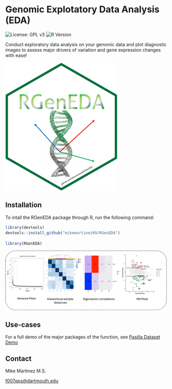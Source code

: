 # Genomic Explotatory Data Analysis (EDA) 
![License: GPL v3](https://img.shields.io/badge/License-GPLv3-blue.svg)
![R Version](https://img.shields.io/badge/R-4.4.3-blue)


Conduct exploratory data analysis on your genomic data and plot diagnostic images to assess major drivers of variation and gene expression changes with ease!

<img src="/img/RGenEDA_HexLogo.png" width="350px" height="400px" />

## Installation
To intall the RGenEDA package through R, run the following command:

```r
library(devtools)
devtools::install_github("mikemartinez99/RGenEDA")

library(RGenEDA)

```

![Alt text](img/examples.png)

## Use-cases
For a full demo of the major packages of the function, see [Pasilla Dataset Demo](github.com/mikemartinez99/RGenEDA/blob/main/vignettes/introduction.md)

## Contact
Mike Martinez M.S. 

f007qps@dartmouth.edu






